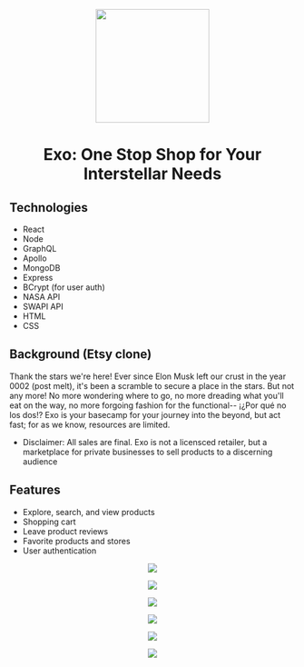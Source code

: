 <p align="center">
  <a href="http://exostore.herokuapp.com/">
    <img height="200px" src="https://github.com/eliraybon/exo/blob/master/client/public/assets/pictures/logo.png">
  </a>
</p>

# <h1 align="center">Exo: One Stop Shop for Your Interstellar Needs</h1>

## Technologies 
- React
- Node
- GraphQL
- Apollo
- MongoDB
- Express
- BCrypt (for user auth)
- NASA API
- SWAPI API
- HTML
- CSS 

## Background (Etsy clone)

Thank the stars we're here! Ever since Elon Musk left our crust in the year 0002 (post melt), it's been a scramble to secure a place in the stars. But not any more! No more wondering where to go, no more dreading what you'll eat on the way, no more forgoing fashion for the functional-- ¡¿Por qué no los dos!? Exo is your basecamp for your journey into the beyond, but act fast; for as we know, resources are limited.

* Disclaimer: All sales are final. Exo is not a licensced retailer, but a marketplace for private businesses to sell products to a discerning audience

## Features
* Explore, search, and view products 
* Shopping cart
* Leave product reviews 
* Favorite products and stores 
* User authentication 

<p align="center">
  <img src="https://github.com/eliraybon/exo/blob/master/client/public/assets/images/splash.png">
</p>

<p align="center">
  <img src="https://github.com/eliraybon/exo/blob/master/client/public/assets/images/products.png">
</p>


<p align="center">
  <img src="https://github.com/eliraybon/exo/blob/master/client/public/assets/images/product.png">
</p>

<p align="center">
  <img src="https://github.com/eliraybon/exo/blob/master/client/public/assets/images/reviews.png">
</p>

<p align="center">
  <img src="https://github.com/eliraybon/exo/blob/master/client/public/assets/images/store.png">
</p>

<p align="center">
  <img src="https://github.com/eliraybon/exo/blob/master/client/public/assets/images/cart.png">
</p>


